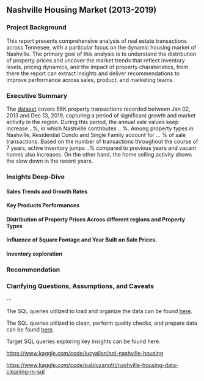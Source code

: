 ## Nashville Housing Market (2013-2019)

### Project Background

This report presents comprehensive analysis of real estate transactions across Tennesee, with a particular focus on the dynamic housing market of Nashville. The primary goal of this analysis is to understand the distribution of property prices and uncover the market trends that reflect inventory levels, pricing dynamics, and the impact of property charateristics, from there the report can extract insights and deliver recommendations to improve performance across sales, product, and marketing teams.

### Executive Summary

The [dataset](https://www.kaggle.com/datasets/swsw1717/nashville-housing-sql-project?select=Nashville+Housing.csv.) covers 56K property transactions recorded between Jan 02, 2013 and Dec 13, 2019, capturing a period of significant growth and market activity in the region. During this period, the annual sale values keep increase ..%, in which Nashville contributes .. %. Among property types in Nashville, Residential Condo and Single Family account for ... % of sale transactions. Based on the number of transactions throughout the course of 7 years, active inventory jumps ..% compared to previous years and vacant homes also increases. On the other hand, the home selling activity shows the slow down in the recent years. 

### Insights Deep-Dive
#### Sales Trends and Growth Rates

#### Key Products Performances

#### Distribution of Property Prices Across different regions and Property Types

#### Influence of Square Footage and Year Built on Sale Prices.

#### Inventory exploration


### Recommendation


### Clarifying Questions, Assumptions, and Caveats


--

The SQL queries utilized to load and organize the data can be found [here](https://github.com/hna778/SQL-Porfoio/blob/main/Nashville%20Housing/housing_Loading.sql).

The SQL queries utilized to clean, perform quality checks, and prepare data can be found [here](https://github.com/hna778/SQL-Porfoio/tree/main/Nashville%20Housing).

Target SQL queries exploring key insights can be found here.





https://www.kaggle.com/code/lucyallan/sql-nashville-housing

https://www.kaggle.com/code/pablozanotti/nashville-housing-data-cleaning-in-sql
